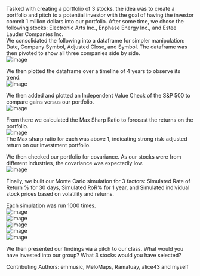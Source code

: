 Tasked with creating a portfolio of 3 stocks, the idea was to create a portfolio and pitch to a potential investor with the goal of having the investor commit 1 million dollars into our portfolio. After some time, we chose the following stocks: Electronic Arts Inc., Enphase Energy Inc., and Estee Lauder Companies Inc.</br>
We consolidated the following into a dataframe for simpler manipulation: Date, Company Symbol, Adjusted Close, and Symbol. The dataframe was then pivoted to show all three companies side by side.</br>
![image](https://github.com/Duffye23/Financial-Analysis/assets/58863493/a82665ca-9cca-45d2-b2e2-5b9255c571e9)</br>

We then plotted the dataframe over a timeline of 4 years to observe its trend.</br>
![image](https://github.com/Duffye23/Financial-Analysis/assets/58863493/4a861377-0e0d-45c4-9f86-4ecbea148320)</br>

We then added and plotted an Independent Value Check of the S&P 500 to compare gains versus our portfolio.</br>
![image](https://github.com/Duffye23/Financial-Analysis/assets/58863493/e7bc105c-36d4-4b66-9db3-cf74fd0fb184)</br>

From there we calculated the Max Sharp Ratio to forecast the returns on the portfolio. </br>
![image](https://github.com/Duffye23/Financial-Analysis/assets/58863493/ce1e8060-880f-49d9-bc92-2a12a9ef6f93)</br>
The Max sharp ratio for each was above 1, indicating strong risk-adjusted return on our investment portfolio.</br>

We then checked our portfolio for covariance. As our stocks were from different industries, the covariance was expectedly low. </br>
![image](https://github.com/Duffye23/Financial-Analysis/assets/58863493/57c3fa41-e09f-4c03-8a45-251b09b11a33)</br>

Finally, we built our Monte Carlo simulation for 3 factors: Simulated Rate of Return % for 30 days, Simulated RoR% for 1 year, and Simulated individual stock prices based on volatility and returns.</br>

Each simulation was run 1000 times.</br>
![image](https://github.com/Duffye23/Financial-Analysis/assets/58863493/78a2a759-1e47-48ea-963c-139bb99d0e18)</br>
![image](https://github.com/Duffye23/Financial-Analysis/assets/58863493/a173d6b1-e5c3-402a-98b7-c0e5a5db7853)</br>
![image](https://github.com/Duffye23/Financial-Analysis/assets/58863493/29614f10-1f8e-4a5d-b57c-8657afb2ecb0)</br>
![image](https://github.com/Duffye23/Financial-Analysis/assets/58863493/b197832f-fde7-44a3-a6e5-96b8d65892b7)</br>
![image](https://github.com/Duffye23/Financial-Analysis/assets/58863493/d4437a7b-2648-4626-a8f1-0ab88795d266)</br>

We then presented our findings via a pitch to our class. What would you have invested into our group? What 3 stocks would you have selected? 












Contributing Authors: emmusic, MeloMaps, Ramatuay, alice43 and myself
